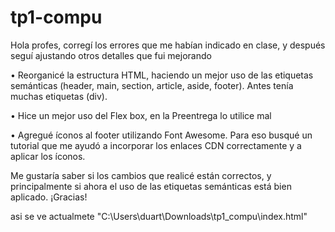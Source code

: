 # tp1-compu
Hola profes, corregí los errores que me habían indicado en clase, y después seguí ajustando otros detalles que fui mejorando

•	Reorganicé la estructura HTML, haciendo un mejor uso de las etiquetas semánticas (header, main, section, article, aside, footer). Antes tenía muchas etiquetas (div).

•	Hice un mejor uso del Flex box, en la Preentrega lo utilice mal

•	Agregué íconos al footer utilizando Font Awesome. Para eso busqué un tutorial que me ayudó a incorporar los enlaces CDN correctamente y a aplicar los íconos.

Me gustaría saber si los cambios que realicé están correctos, y principalmente si ahora el uso de las etiquetas semánticas está bien aplicado.
¡Gracias!

asi se ve actualmete 
"C:\Users\duart\Downloads\tp1_compu\index.html"
